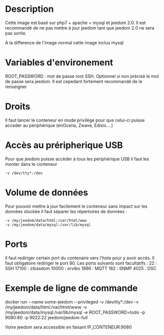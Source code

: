 # Description

Cette image est basé sur php7 + apache + mysql et jeedom 2.0. Il est recommandé de ne pas mettre à jour jeedom tant que jeedom 2.0 ne sera pas sortie.

A la difference de l'image normal cette image inclus mysql


# Variables d'environement

ROOT_PASSWORD : mot de passe root SSH. Optionnel si non précisé le mot de passe sera jeedom. Il est cepedant fortement recommandé de le renseigner


# Droits

Il faut lancer le conteneur en mode privilège pour que celui-ci puisse acceder au périphérique (enOcena, Zwave, Edisio....)


# Accès au préripherique USB

Pour que jeedom puisse accèder à tous les périphérique USB il faut les monter dans le conteneur
````
-v /dev/tty*:/dev

````


# Volume de données

Pour pouvoir mettre à jour facilement le conteneur sans impact sur les données stockée il faut séparer les répertoires de données : 
````
-v /my/jeedom/data/html:/var/html/www
-v /my/jeedom/data/mysql:/var/lib/mysql

````


# Ports

Il faut rediriger certain port du contenaire vers l'hote pour y avoir accès. Il faut obligatoire rediriger le port 80. Les ports suivants sont facultatifs :
22 : SSH
17100 : zibasdom
10000 : orvibo
1886 : MQTT
162 : SNMP
4025 : DSC


# Exemple de ligne de commande

docker run --name some-jeedom --privileged -v /dev/tty*:/dev -v /my/jeedom/data/html:/var/html/www -v /my/jeedom/data/mysql:/var/lib/mysql -e ROOT_PASSWORD=todo -p 9080:80 -p 9022:22 jeedom/jeedom-full

Votre jeedom sera accessible en faisant IP_CONTENEUR:9080